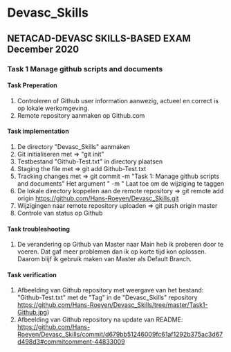 # Devasc_Skills
## NETACAD-DEVASC SKILLS-BASED EXAM December 2020

### Task 1 Manage github scripts and documents

#### Task Preperation
  1. Controleren of Github user information aanwezig, actueel en correct is op lokale werkomgeving.
  2. Remote repository aanmaken op Github.com

#### Task implementation
  1. De directory "Devasc_Skills" aanmaken
  2. Git initialiseren met => "git init"
  3. Testbestand "Github-Test.txt" in directory plaatsen
  4. Staging the file met => git add Github-Test.txt
  5. Tracking changes met => git commit -m "Task 1: Manage github scripts and documents"
     Het argument " -m " Laat toe om de wijziging te taggen
  6. De lokale directory koppelen aan de remote repository => git remote add origin https://github.com/Hans-Roeyen/Devasc_Skills.git
  7. Wijzigingen naar remote repository uploaden => git push origin master
  8. Controle van status op Github

#### Task troubleshooting
  1. De verandering op Github van Master naar Main heb ik proberen door te voeren. Dat gaf meer problemen dan ik op korte tijd kon oplossen. Daarom blijf ik gebruik maken van Master als Default Branch.
  
#### Task verification
  1. Afbeelding van Github repository met weergave van het bestand: "Github-Test.txt" met de "Tag" in de "Devasc_Skills" repository
  https://github.com/Hans-Roeyen/Devasc_Skills/tree/master/Task1-Github.jpg)
  2. Afbeelding van Github repository na update van README: https://github.com/Hans-Roeyen/Devasc_Skills/commit/d679bb51246009fc61af1292b375ac3d67d498d3#commitcomment-44833009
  


